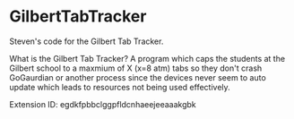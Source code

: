 # GilbertTabTracker
Steven's code for the Gilbert Tab Tracker.

What is the Gilbert Tab Tracker?
A program which caps the students at the Gilbert school to a maxmium of X (x=8 atm) tabs so they don't crash GoGaurdian or another process since the devices never seem to auto update which leads to resources not being used effectively. 

Extension ID: egdkfpbbclggpfldcnhaeejeeaaakgbk
